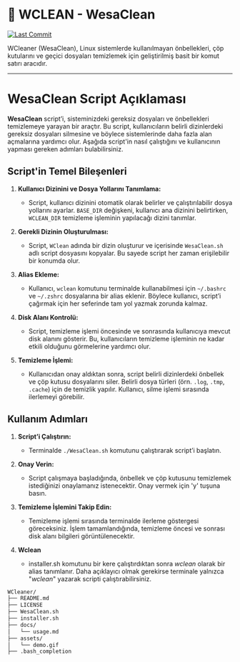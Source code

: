 # 🧹 WCLEAN - WesaClean

[![Last Commit](https://img.shields.io/github/last-commit/ahmethsnl/WCleaner?style=flat)](https://github.com/ahmethsnl/WCleaner/commits)

WCleaner (WesaClean), Linux sistemlerde kullanılmayan önbellekleri, çöp kutularını ve geçici dosyaları temizlemek için geliştirilmiş basit bir komut satırı aracıdır.

---

# WesaClean Script Açıklaması

**WesaClean** script’i, sisteminizdeki gereksiz dosyaları ve önbellekleri temizlemeye yarayan bir araçtır. Bu script, kullanıcıların belirli dizinlerdeki gereksiz dosyaları silmesine ve böylece sistemlerinde daha fazla alan açmalarına yardımcı olur. Aşağıda script'in nasıl çalıştığını ve kullanıcının yapması gereken adımları bulabilirsiniz.

## Script'in Temel Bileşenleri

1. **Kullanıcı Dizinini ve Dosya Yollarını Tanımlama:**
    
    * Script, kullanıcı dizinini otomatik olarak belirler ve çalıştırılabilir dosya yollarını ayarlar. `BASE_DIR` değişkeni, kullanıcı ana dizinini belirtirken, `WCLEAN_DIR` temizleme işleminin yapılacağı dizini tanımlar.
    
2. **Gerekli Dizinin Oluşturulması:**
    
    * Script, `WClean` adında bir dizin oluşturur ve içerisinde `WesaClean.sh` adlı script dosyasını kopyalar. Bu sayede script her zaman erişilebilir bir konumda olur.
    
3. **Alias Ekleme:**
    
    * Kullanıcı, `wclean` komutunu terminalde kullanabilmesi için `~/.bashrc` ve `~/.zshrc` dosyalarına bir alias eklenir. Böylece kullanıcı, script’i çağırmak için her seferinde tam yol yazmak zorunda kalmaz.
    
4. **Disk Alanı Kontrolü:**
    
    * Script, temizleme işlemi öncesinde ve sonrasında kullanıcıya mevcut disk alanını gösterir. Bu, kullanıcıların temizleme işleminin ne kadar etkili olduğunu görmelerine yardımcı olur.
    
5. **Temizleme İşlemi:**
    
    * Kullanıcıdan onay aldıktan sonra, script belirli dizinlerdeki önbellek ve çöp kutusu dosyalarını siler. Belirli dosya türleri (örn. `.log`, `.tmp`, `.cache`) için de temizlik yapılır. Kullanıcı, silme işlemi sırasında ilerlemeyi görebilir.

## Kullanım Adımları

1. **Script’i Çalıştırın:**
    
    * Terminalde `./WesaClean.sh` komutunu çalıştırarak script’i başlatın.
    
2. **Onay Verin:**
    
    * Script çalışmaya başladığında, önbellek ve çöp kutusunu temizlemek istediğinizi onaylamanız istenecektir. Onay vermek için 'y' tuşuna basın.
    
3. **Temizleme İşlemini Takip Edin:**
    
    * Temizleme işlemi sırasında terminalde ilerleme göstergesi göreceksiniz. İşlem tamamlandığında, temizleme öncesi ve sonrası disk alanı bilgileri görüntülenecektir.
4. **Wclean**
   * installer.sh komutunu bir kere çalıştırdıktan sonra *wclean* olarak bir alias tanımlanır. Daha açıklayıcı olmak gerekirse terminale yalnızca "*wclean*" yazarak scripti çalıştırabilirsiniz.
   
```bash
WCleaner/
├── README.md           
├── LICENSE             
├── WesaClean.sh        
├── installer.sh        
├── docs/
│   └── usage.md        
├── assets/
│   └── demo.gif        
├── .bash_completion    
